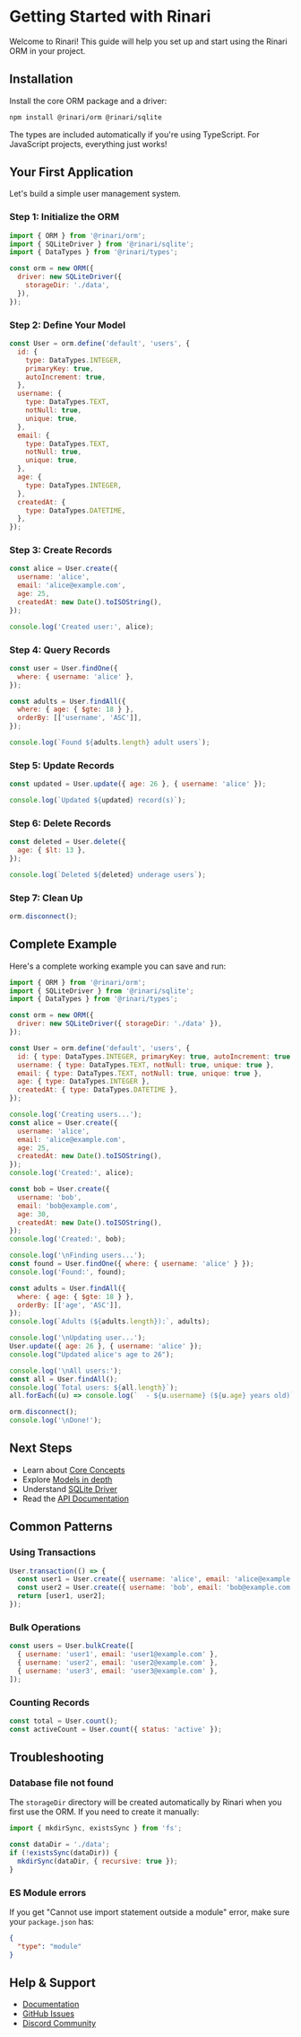 # Getting Started with Rinari

Welcome to Rinari! This guide will help you set up and start using the Rinari
ORM in your project.

## Installation

Install the core ORM package and a driver:

```bash
npm install @rinari/orm @rinari/sqlite
```

The types are included automatically if you're using TypeScript. For JavaScript
projects, everything just works!

## Your First Application

Let's build a simple user management system.

### Step 1: Initialize the ORM

```javascript
import { ORM } from '@rinari/orm';
import { SQLiteDriver } from '@rinari/sqlite';
import { DataTypes } from '@rinari/types';

const orm = new ORM({
  driver: new SQLiteDriver({
    storageDir: './data',
  }),
});
```

### Step 2: Define Your Model

```javascript
const User = orm.define('default', 'users', {
  id: {
    type: DataTypes.INTEGER,
    primaryKey: true,
    autoIncrement: true,
  },
  username: {
    type: DataTypes.TEXT,
    notNull: true,
    unique: true,
  },
  email: {
    type: DataTypes.TEXT,
    notNull: true,
    unique: true,
  },
  age: {
    type: DataTypes.INTEGER,
  },
  createdAt: {
    type: DataTypes.DATETIME,
  },
});
```

### Step 3: Create Records

```javascript
const alice = User.create({
  username: 'alice',
  email: 'alice@example.com',
  age: 25,
  createdAt: new Date().toISOString(),
});

console.log('Created user:', alice);
```

### Step 4: Query Records

```javascript
const user = User.findOne({
  where: { username: 'alice' },
});

const adults = User.findAll({
  where: { age: { $gte: 18 } },
  orderBy: [['username', 'ASC']],
});

console.log(`Found ${adults.length} adult users`);
```

### Step 5: Update Records

```javascript
const updated = User.update({ age: 26 }, { username: 'alice' });

console.log(`Updated ${updated} record(s)`);
```

### Step 6: Delete Records

```javascript
const deleted = User.delete({
  age: { $lt: 13 },
});

console.log(`Deleted ${deleted} underage users`);
```

### Step 7: Clean Up

```javascript
orm.disconnect();
```

## Complete Example

Here's a complete working example you can save and run:

```javascript
import { ORM } from '@rinari/orm';
import { SQLiteDriver } from '@rinari/sqlite';
import { DataTypes } from '@rinari/types';

const orm = new ORM({
  driver: new SQLiteDriver({ storageDir: './data' }),
});

const User = orm.define('default', 'users', {
  id: { type: DataTypes.INTEGER, primaryKey: true, autoIncrement: true },
  username: { type: DataTypes.TEXT, notNull: true, unique: true },
  email: { type: DataTypes.TEXT, notNull: true, unique: true },
  age: { type: DataTypes.INTEGER },
  createdAt: { type: DataTypes.DATETIME },
});

console.log('Creating users...');
const alice = User.create({
  username: 'alice',
  email: 'alice@example.com',
  age: 25,
  createdAt: new Date().toISOString(),
});
console.log('Created:', alice);

const bob = User.create({
  username: 'bob',
  email: 'bob@example.com',
  age: 30,
  createdAt: new Date().toISOString(),
});
console.log('Created:', bob);

console.log('\nFinding users...');
const found = User.findOne({ where: { username: 'alice' } });
console.log('Found:', found);

const adults = User.findAll({
  where: { age: { $gte: 18 } },
  orderBy: [['age', 'ASC']],
});
console.log(`Adults (${adults.length}):`, adults);

console.log('\nUpdating user...');
User.update({ age: 26 }, { username: 'alice' });
console.log("Updated alice's age to 26");

console.log('\nAll users:');
const all = User.findAll();
console.log(`Total users: ${all.length}`);
all.forEach((u) => console.log(`  - ${u.username} (${u.age} years old)`));

orm.disconnect();
console.log('\nDone!');
```

## Next Steps

- Learn about [Core Concepts](./core-concepts.md)
- Explore [Models in depth](./orm/models.md)
- Understand [SQLite Driver](./driver/sqlite.md)
- Read the [API Documentation](../api/README.md)

## Common Patterns

### Using Transactions

```javascript
User.transaction(() => {
  const user1 = User.create({ username: 'alice', email: 'alice@example.com' });
  const user2 = User.create({ username: 'bob', email: 'bob@example.com' });
  return [user1, user2];
});
```

### Bulk Operations

```javascript
const users = User.bulkCreate([
  { username: 'user1', email: 'user1@example.com' },
  { username: 'user2', email: 'user2@example.com' },
  { username: 'user3', email: 'user3@example.com' },
]);
```

### Counting Records

```javascript
const total = User.count();
const activeCount = User.count({ status: 'active' });
```

## Troubleshooting

### Database file not found

The `storageDir` directory will be created automatically by Rinari when you
first use the ORM. If you need to create it manually:

```javascript
import { mkdirSync, existsSync } from 'fs';

const dataDir = './data';
if (!existsSync(dataDir)) {
  mkdirSync(dataDir, { recursive: true });
}
```

### ES Module errors

If you get "Cannot use import statement outside a module" error, make sure your
`package.json` has:

```json
{
  "type": "module"
}
```

## Help & Support

- [Documentation](../README.md)
- [GitHub Issues](https://github.com/OpenUwU/rinari/issues)
- [Discord Community](https://discord.gg/zqxWVH3CvG)
